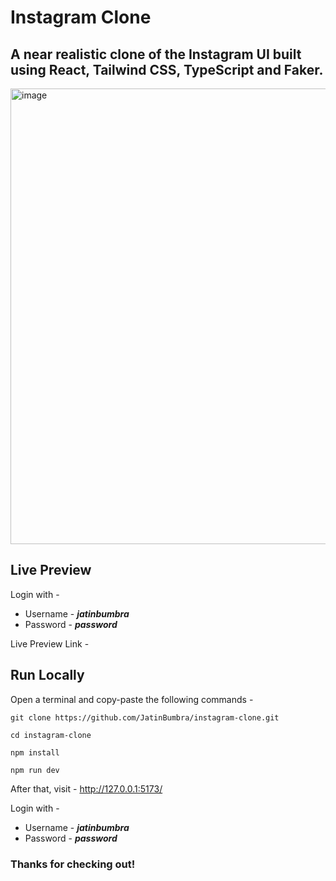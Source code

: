 # Instagram Clone

## A near realistic clone of the Instagram UI built using React, Tailwind CSS, TypeScript and Faker.

<img width="729" alt="image" src="https://user-images.githubusercontent.com/56374584/194708543-1886d76a-f845-45f3-906d-391cc353781e.png">


## Live Preview
Login with -
- Username - ***jatinbumbra***
- Password - ***password***

Live Preview Link - 



## Run Locally
Open a terminal and copy-paste the following commands -
```
git clone https://github.com/JatinBumbra/instagram-clone.git
```
```
cd instagram-clone
```
```
npm install
```
```
npm run dev
```

After that, visit - http://127.0.0.1:5173/

Login with -
- Username - ***jatinbumbra***
- Password - ***password***



### Thanks for checking out!
